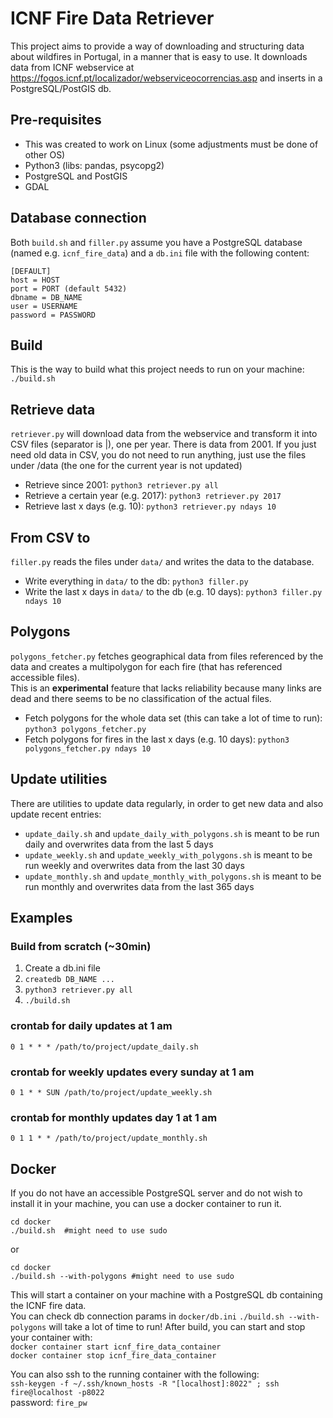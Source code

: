 # ICNF Fire Data Retriever

This project aims to provide a way of downloading and structuring data about wildfires in Portugal, in a manner that is easy to use.
It downloads data from ICNF webservice at https://fogos.icnf.pt/localizador/webserviceocorrencias.asp and inserts in a PostgreSQL/PostGIS db.

## Pre-requisites
* This was created to work on Linux (some adjustments must be done of other OS)
* Python3 (libs: pandas, psycopg2)
* PostgreSQL and PostGIS
* GDAL

## Database connection
Both `build.sh` and `filler.py` assume you have a PostgreSQL database (named e.g. `icnf_fire_data`) and a `db.ini` file with the following content:
```
[DEFAULT]
host = HOST
port = PORT (default 5432)
dbname = DB_NAME
user = USERNAME
password = PASSWORD
```

## Build
This is the way to build what this project needs to run on your machine:<br/>
`./build.sh`<br/>

## Retrieve data
`retriever.py` will download data from the webservice and transform it into CSV files (separator is |), one per year.
There is data from 2001.
If you just need old data in CSV, you do not need to run anything, just use the files under /data (the one for the current year is not updated)
* Retrieve since 2001: `python3 retriever.py all`
* Retrieve a certain year (e.g. 2017): `python3 retriever.py 2017`
* Retrieve last x days (e.g. 10): `python3 retriever.py ndays 10`

## From CSV to 
`filler.py` reads the files under `data/` and writes the data to the database.
* Write everything in `data/` to the db: `python3 filler.py`
* Write the last x days in `data/` to the db (e.g. 10 days): `python3 filler.py ndays 10`

## Polygons
`polygons_fetcher.py` fetches geographical data from files referenced by the data and creates a multipolygon for each fire (that has referenced accessible files).<br/>
This is an **experimental** feature that lacks reliability because many links are dead and there seems to be no classification of the actual files.
* Fetch polygons for the whole data set (this can take a lot of time to run): `python3 polygons_fetcher.py`
* Fetch polygons for fires in the last x days (e.g. 10 days): `python3 polygons_fetcher.py ndays 10`


## Update utilities
There are utilities to update data regularly, in order to get new data and also update recent entries:
* `update_daily.sh` and `update_daily_with_polygons.sh` is meant to be run daily and overwrites data from the last 5 days 
* `update_weekly.sh` and `update_weekly_with_polygons.sh` is meant to be run weekly and overwrites data from the last 30 days 
* `update_monthly.sh` and `update_monthly_with_polygons.sh` is meant to be run monthly and overwrites data from the last 365 days 



## Examples

### Build from scratch (~30min)
1. Create a db.ini file
2. `createdb DB_NAME ...`
3. `python3 retriever.py all`
4. `./build.sh`

### crontab for daily updates at 1 am
`0 1 * * * /path/to/project/update_daily.sh`

### crontab for weekly updates every sunday at 1 am
`0 1 * * SUN /path/to/project/update_weekly.sh`

### crontab for monthly updates day 1 at 1 am
`0 1 1 * * /path/to/project/update_monthly.sh`



## Docker
If you do not have an accessible PostgreSQL server and do not wish to install it in your machine, you can
use a docker container to run it.
```
cd docker
./build.sh  #might need to use sudo
```
or
```
cd docker
./build.sh --with-polygons #might need to use sudo
```
This will start a container on your machine with a PostgreSQL db containing the ICNF fire data.<br/>
You can check db connection params in `docker/db.ini`
`./build.sh --with-polygons` will take a lot of time to run!
After build, you can start and stop your container with:<br/>
`docker container start icnf_fire_data_container` <br/>
`docker container stop icnf_fire_data_container`

You can also ssh to the running container with the following:<br/>
`ssh-keygen -f ~/.ssh/known_hosts -R "[localhost]:8022" ; ssh fire@localhost -p8022` <br/>
password: `fire_pw`